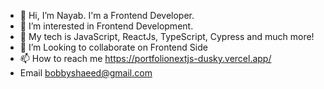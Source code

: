 - 👋 Hi, I’m Nayab. I'm a Frontend Developer.
- 👀 I’m interested in Frontend Development.
- 🌱 My tech  is JavaScript, ReactJs, TypeScript, Cypress and much more!
- 💞️ I’m Looking to collaborate on Frontend Side
- 📫 How to reach me https://portfolionextjs-dusky.vercel.app/
- Email bobbyshaeed@gmail.com
